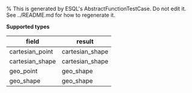 % This is generated by ESQL's AbstractFunctionTestCase. Do not edit it. See ../README.md for how to regenerate it.

**Supported types**

| field | result |
| --- | --- |
| cartesian_point | cartesian_shape |
| cartesian_shape | cartesian_shape |
| geo_point | geo_shape |
| geo_shape | geo_shape |

